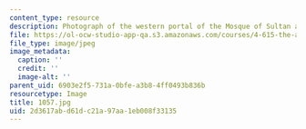 ```yaml
---
content_type: resource
description: Photograph of the western portal of the Mosque of Sultan al-Zahir Baybars.
file: https://ol-ocw-studio-app-qa.s3.amazonaws.com/courses/4-615-the-architecture-of-cairo-spring-2002/2d3617abd61dc21a97aa1eb008f33135_1057.jpg
file_type: image/jpeg
image_metadata:
  caption: ''
  credit: ''
  image-alt: ''
parent_uid: 6903e2f5-731a-0bfe-a3b8-4ff0493b836b
resourcetype: Image
title: 1057.jpg
uid: 2d3617ab-d61d-c21a-97aa-1eb008f33135
---
```

